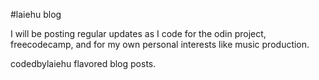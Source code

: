 #laiehu blog

I will be posting regular updates as I code for the odin project, freecodecamp, and for my own personal interests like music production.

codedbylaiehu flavored blog posts.
